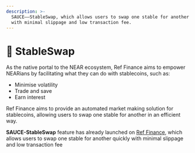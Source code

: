 ```yaml
---
description: >-
  SAUCE——StableSwap, which allows users to swap one stable for another quickly
  with minimal slippage and low transaction fee.
---
```


# 🥳 StableSwap

As the native portal to the NEAR ecosystem, Ref Finance aims to empower NEARians by facilitating what they can do with stablecoins, such as:

* Minimise volatility
* Trade and save
* Earn interest

Ref Finance aims to provide an automated market making solution for stablecoins, allowing users to swap one stable for another in an efficient way.

**SAUCE-StableSwap** feature has already launched on [Ref Finance](https://app.ref.finance/stableswap), which allows users to swap one stable for another quickly with minimal slippage and low transaction fee
